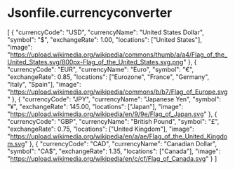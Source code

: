 # Jsonfile.currencyconverter
[
  {
    "currencyCode": "USD",
    "currencyName": "United States Dollar",
    "symbol": "$",
    "exchangeRate": 1.00,
    "locations": ["United States"],
    "image": "https://upload.wikimedia.org/wikipedia/commons/thumb/a/a4/Flag_of_the_United_States.svg/800px-Flag_of_the_United_States.svg.png"
  },
  {
    "currencyCode": "EUR",
    "currencyName": "Euro",
    "symbol": "€",
    "exchangeRate": 0.85,
    "locations": ["Eurozone", "France", "Germany", "Italy", "Spain"],
     "image": "https://upload.wikimedia.org/wikipedia/commons/b/b7/Flag_of_Europe.svg"
  },
  {
    "currencyCode": "JPY",
    "currencyName": "Japanese Yen",
    "symbol": "¥",
    "exchangeRate": 145.00,
    "locations": ["Japan"],
    "image": "https://upload.wikimedia.org/wikipedia/en/9/9e/Flag_of_Japan.svg"
  },
  {
    "currencyCode": "GBP",
    "currencyName": "British Pound",
    "symbol": "£",
    "exchangeRate": 0.75,
    "locations": ["United Kingdom"],
    "image": "https://upload.wikimedia.org/wikipedia/en/a/ae/Flag_of_the_United_Kingdom.svg"
  },
  {
    "currencyCode": "CAD",
    "currencyName": "Canadian Dollar",
    "symbol": "CA$",
    "exchangeRate": 1.35,
    "locations": ["Canada"],
    "image": "https://upload.wikimedia.org/wikipedia/en/c/cf/Flag_of_Canada.svg"
  }
]
